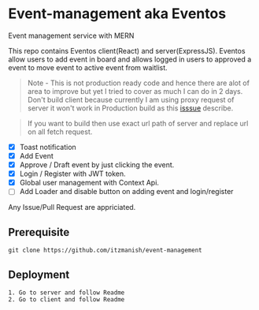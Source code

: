 # Event-management aka Eventos
Event management service with MERN

This repo contains Eventos client(React) and server(ExpressJS).
Eventos allow users to add event in board and allows logged in users to approved a event to move event to active event from waitlist.

> Note - This is not production ready code and hence there are alot of area to improve but yet I tried to cover as much I can do in 2 days.
> Don't build client because currently I am using proxy request of server it won't work in Production build as this [isssue](https://github.com/facebook/create-react-app/issues/586#issuecomment-244797788) describe.

> If you want to build then use exact url path of server and replace url on all fetch request.

* [x] Toast notification
* [x] Add Event
* [x] Approve / Draft event by just clicking the event.
* [x] Login / Register with JWT token.
* [x] Global user management with Context Api.
* [ ] Add Loader and disable button on adding event and login/register

Any Issue/Pull Request are appriciated.

## Prerequisite
`
git clone https://github.com/itzmanish/event-management
`

## Deployment
```
1. Go to server and follow Readme
2. Go to client and follow Readme
```

